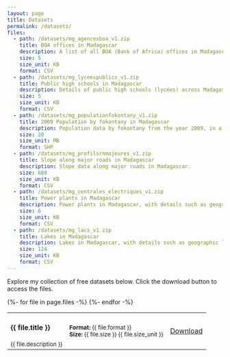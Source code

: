 ```yaml
---
layout: page
title: Datasets
permalink: /datasets/
files:
  - path: /datasets/mg_agencesboa_v1.zip
    title: BOA offices in Madagascar
    description: A list of all BOA (Bank of Africa) offices in Madagascar.
    size: 5
    size_unit: KB
    format: CSV
  - path: /datasets/mg_lyceespublics_v1.zip
    title: Public high schools in Madagascar
    description: Details of public high schools (lycées) across Madagascar.
    size: 5
    size_unit: KB
    format: CSV
  - path: /datasets/mg_populationfokontany_v1.zip
    title: 2009 Population by fokontany in Madagascar
    description: Population data by fokontany from the year 2009, in a zipped shapefile.
    size: 20
    size_unit: MB
    format: SHP
  - path: /datasets/mg_profilsrnmajeures_v1.zip
    title: Slope along major roads in Madagascar
    description: Slope data along major roads in Madagascar.
    size: 688
    size_unit: KB
    format: CSV
  - path: /datasets/mg_centrales_electriques_v1.zip
    title: Power plants in Madagascar
    description: Power plants in Madagascar, with details such as geographic location, operator and power.
    size: 6
    size_unit: KB
    format: CSV
  - path: /datasets/mg_lacs_v1.zip
    title: Lakes in Madagascar
    description: Lakes in Madagascar, with details such as geographic location, geographic shape and area.
    size: 124
    size_unit: KB
    format: CSV
---
```


Explore my collection of free datasets below. Click the download button to access the files.

<table class="datasetsTable">
  {%- for file in page.files -%}
  <tr class="flink">
    <td>
      <h4>{{ file.title }}</h4>
      <small>{{ file.description }}</small>
    </td>
    <td>
      <small>
        <strong>Format:</strong> {{ file.format }}<br/>
        <strong>Size:</strong> {{ file.size }} {{ file.size_unit }}
      </small>
    </td>
    <td width="10em">
      <a href="{{ file.path }}" class="pageButton" aria-label="Download {{ file.title }}">
        <i class="fas fa-download white-icon"></i>
        <span class="buttonText">Download</span>
      </a>
    </td>
  </tr>
  {%- endfor -%}
</table>

